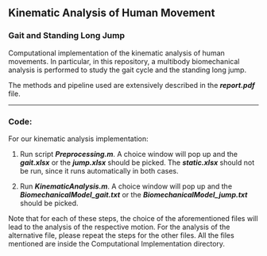 ## Kinematic Analysis of Human Movement

### Gait and Standing Long Jump

Computational implementation of the kinematic analysis of human movements. In particular, in this repository, a multibody biomechanical analysis is performed to study the gait cycle and the standing long jump.

The methods and pipeline used are extensively described in the ***report.pdf*** file.

---
### Code:

 For our kinematic analysis implementation:

1) Run script ***Preprocessing.m***. A choice window will pop up and the ***gait.xlsx*** or the ***jump.xlsx*** should be picked. The ***static.xlsx*** should not be run, since it runs automatically in both cases.

2) Run ***KinematicAnalysis.m***. A choice window will pop up and the ***BiomechanicalModel_gait.txt*** or the ***BiomechanicalModel_jump.txt*** should be picked.

Note that for each of these steps, the choice of the aforementioned files will lead to the analysis of the respective motion. For the analysis of the alternative file, please repeat the steps for the other files. All the files mentioned are inside the Computational Implementation directory. 
